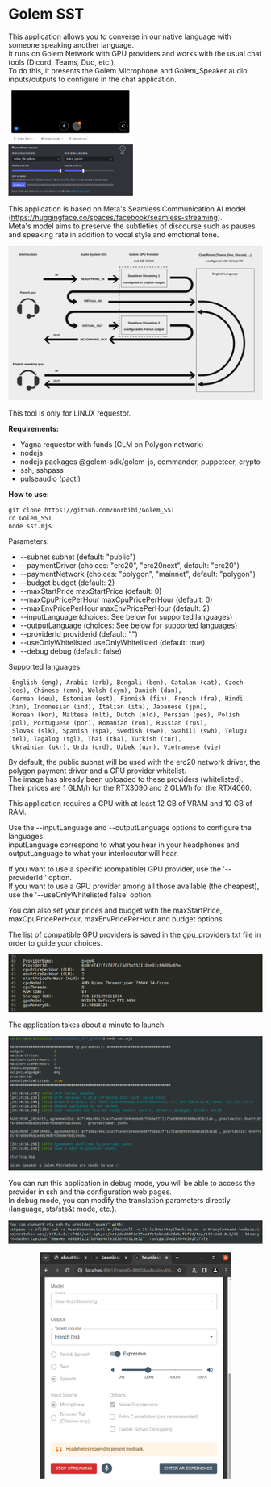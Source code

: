 
# Golem SST

This application allows you to converse in our native language with someone speaking another language.  
It runs on Golem Network with GPU providers and works with the usual chat tools (Dicord, Teams, Duo, etc.).  
To do this, it presents the Golem Microphone and Golem_Speaker audio inputs/outputs to configure in the chat application.  

<p>
  <img src="screenshots/Meet_audio_config.png" width="49%"">
&nbsp; 
  <img src="screenshots/Discord_audio_config.png" width="49%">
</p>

This application is based on Meta's Seamless Communication AI model (https://huggingface.co/spaces/facebook/seamless-streaming).  
Meta's model aims to preserve the subtleties of discourse such as pauses and speaking rate in addition to vocal style and emotional tone.  

<p align="center">
<img src="screenshots/SST.png" width="100%"> 
</p>

This tool is only for LINUX requestor.  

**Requirements:**  
 - Yagna requestor with funds (GLM on Polygon network)  
 - nodejs  
 - nodejs packages @golem-sdk/golem-js, commander, puppeteer, crypto  
 - ssh, sshpass  
 - pulseaudio (pactl)  

**How to use:**  

```
git clone https://github.com/norbibi/Golem_SST
cd Golem_SST
node sst.mjs
``` 

Parameters:  

- --subnet <subnet>                          subnet (default: "public")  
- --paymentDriver <paymentDriver>            (choices: "erc20", "erc20next", default: "erc20")  
- --paymentNetwork <paymentNetwork>          (choices: "polygon", "mainnet", default: "polygon")  
- --budget <budget>                          budget (default: 2)  
- --maxStartPrice <maxStartPrice>            maxStartPrice (default: 0)  
- --maxCpuPricePerHour <maxCpuPricePerHour>  maxCpuPricePerHour (default: 0)  
- --maxEnvPricePerHour <maxEnvPricePerHour>  maxEnvPricePerHour (default: 2)  
- --inputLanguage <inputLanguage>            (choices: See below for supported languages)  
- --outputLanguage <outputLanguage>          (choices: See below for supported languages)  
- --providerId <providerid>                  providerid (default: "")  
- --useOnlyWhitelisted                       useOnlyWhitelisted (default: true)  
- --debug                                    debug (default: false)  

Supported languages:  

     English (eng), Arabic (arb), Bengali (ben), Catalan (cat), Czech (ces), Chinese (cmn), Welsh (cym), Danish (dan),  
     German (deu), Estonian (est), Finnish (fin), French (fra), Hindi (hin), Indonesian (ind), Italian (ita), Japanese (jpn),  
     Korean (kor), Maltese (mlt), Dutch (nld), Persian (pes), Polish (pol), Portuguese (por), Romanian (ron), Russian (rus),  
     Slovak (slk), Spanish (spa), Swedish (swe), Swahili (swh), Telugu (tel), Tagalog (tgl), Thai (tha), Turkish (tur),  
     Ukrainian (ukr), Urdu (urd), Uzbek (uzn), Vietnamese (vie)  

By default, the public subnet will be used with the erc20 network driver, the polygon payment driver and a GPU provider whitelist.  
The image has already been uploaded to these providers (whitelisted).  
Their prices are 1 GLM/h for the RTX3090 and 2 GLM/h for the RTX4060.  

This application requires a GPU with at least 12 GB of VRAM and 10 GB of RAM.  

Use the --inputLanguage <inputLanguage> and --outputLanguage <outputLanguage> options to configure the languages.  
inputLanguage correspond to what you hear in your headphones and outputLanguage to what your interlocutor will hear.  

If you want to use a specific (compatible) GPU provider, use the '--providerId <providerid>' option.  
If you want to use a GPU provider among all those available (the cheapest), use the '--useOnlyWhitelisted false' option.  

You can also set your prices and budget with the maxStartPrice, maxCpuPricePerHour, maxEnvPricePerHour and budget options.  

The list of compatible GPU providers is saved in the gpu_providers.txt file in order to guide your choices.  

<p align="center">
<img src="screenshots/gpu_providers_list.png" width="100%"> 
</p>

The application takes about a minute to launch.  

<p align="center">
<img src="screenshots/SST_launch.png" width="100%"> 
</p>

You can run this application in debug mode, you will be able to access the provider in ssh and the configuration web pages.  
In debug mode, you can modify the translation parameters directly (language, sts/sts&t mode, etc.).  

<p align="center">
<img src="screenshots/debug_ssh_provider.png" width="100%"> 
</p>

<p align="center">
<img src="screenshots/debug_web_pages_config.png" width="75%"> 
</p>

